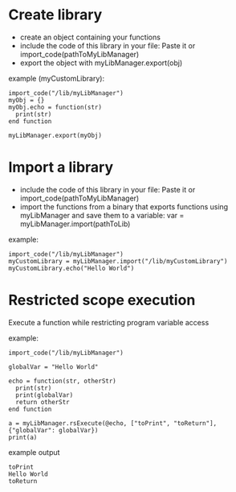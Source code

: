 # Create library

- create an object containing your functions
- include the code of this library in your file: Paste it or import_code(pathToMyLibManager)
- export the object with myLibManager.export(obj)

example (myCustomLibrary):
```
import_code("/lib/myLibManager")
myObj = {}
myObj.echo = function(str)
  print(str)
end function

myLibManager.export(myObj)
```

# Import a library

- include the code of this library in your file: Paste it or import_code(pathToMyLibManager)
- import the functions from a binary that exports functions using myLibManager and save them to a variable: var = myLibManager.import(pathToLib)

example:
```
import_code("/lib/myLibManager")
myCustomLibrary = myLibManager.import("/lib/myCustomLibrary")
myCustomLibrary.echo("Hello World")
```

# Restricted scope execution

Execute a function while restricting program variable access

example:
```
import_code("/lib/myLibManager")

globalVar = "Hello World"

echo = function(str, otherStr)
  print(str)
  print(globalVar)
  return otherStr
end function

a = myLibManager.rsExecute(@echo, ["toPrint", "toReturn"], {"globalVar": globalVar})
print(a)
```

example output
```
toPrint
Hello World
toReturn
```
